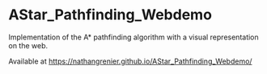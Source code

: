 # AStar_Pathfinding_Webdemo

Implementation of the A\* pathfinding algorithm with a visual representation on the web.

Available at https://nathangrenier.github.io/AStar_Pathfinding_Webdemo/
